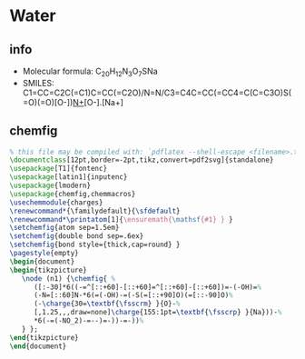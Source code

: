 # Water
<script type="application/ld+json">
{
  "@context":         "https://schema.org",
  "@type":            "MolecularEntity",
  "molecularFormula": "C20H12N3O7SNa",
  "smiles":           "C1=CC=C2C(=C1)C=CC(=C2O)/N=N/C3=C4C=CC(=CC4=C(C=C3O)S(=O)(=O)[O-])[N+](=O)[O-].[Na+]",
  "url":              "https://solarchemist.github.io/chemfig/EBT.html"
}
</script>

## info

* Molecular formula: C<sub>20</sub>H<sub>12</sub>N<sub>3</sub>O<sub>7</sub>SNa
* SMILES: C1=CC=C2C(=C1)C=CC(=C2O)/N=N/C3=C4C=CC(=CC4=C(C=C3O)S(=O)(=O)[O-])[N+](=O)[O-].[Na+]

## chemfig

```latex
% this file may be compiled with: `pdflatex --shell-escape <filename>.tex`
\documentclass[12pt,border=-2pt,tikz,convert=pdf2svg]{standalone}
\usepackage[T1]{fontenc}
\usepackage[latin1]{inputenc}
\usepackage{lmodern}
\usepackage{chemfig,chemmacros}
\usechemmodule{charges}
\renewcommand*{\familydefault}{\sfdefault}
\renewcommand*\printatom[1]{\ensuremath{\mathsf{#1} } }
\setchemfig{atom sep=1.5em}
\setchemfig{double bond sep=.6ex}
\setchemfig{bond style={thick,cap=round} }
\pagestyle{empty}
\begin{document}
\begin{tikzpicture}
   \node (n1) {\chemfig{ %
      ([:-30]*6((-=^[::+60]-[::+60]=^[::+60]-[::+60])=-(-OH)=%
      (-N=[::60]N-*6(=(-OH)-=(-S(=[::+90]O)(=[::-90]O)%
      (-\charge{30=\textbf{\fsscrm} }{O}-%
      [,1.25,,,draw=none]\charge{155:1pt=\textbf{\fsscrp} }{Na}))-%
      *6(-=(-NO_2)-=--)=-))-=-))%
   } };
\end{tikzpicture}
\end{document}
```

